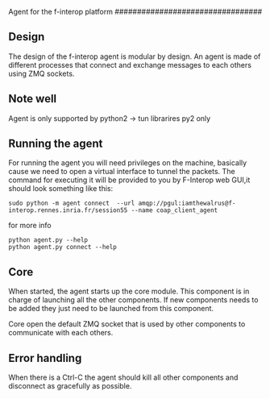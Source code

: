 Agent for the f-interop platform
#################################


Design
------

The design of the f-interop agent is modular by design.
An agent is made of different processes that connect and exchange messages to each others
using ZMQ sockets.

Note well
----
Agent is only supported by python2 -> tun librarires py2 only

Running the agent
-----------------
For running the agent you will need privileges on the machine, basically
cause we need to open a virtual interface to tunnel the packets.
The command for executing it will be provided to you by F-Interop web
GUI,it should look something like this:
```
sudo python -m agent connect  --url amqp://pgul:iamthewalrus@f-interop.rennes.inria.fr/session55 --name coap_client_agent
```
for more info 
```
python agent.py --help
python agent.py connect --help
```
Core
----

When started, the agent starts up the core module. This component is in charge of launching
all the other components. If new components needs to be added they just need to be launched
from this component.

Core open the default ZMQ socket that is used by other components to communicate with each others.

Error handling
--------------

When there is a Ctrl-C the agent should kill all other components and disconnect as gracefully as possible.
